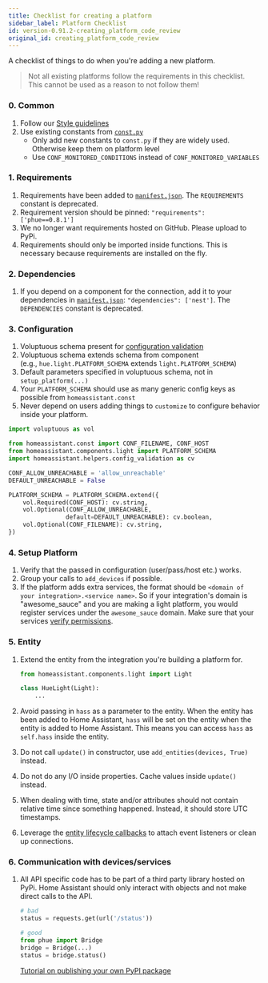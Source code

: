 ```yaml
---
title: Checklist for creating a platform
sidebar_label: Platform Checklist
id: version-0.91.2-creating_platform_code_review
original_id: creating_platform_code_review
---
```


A checklist of things to do when you're adding a new platform.

> Not all existing platforms follow the requirements in this checklist. This cannot be used as a reason to not follow them!

### 0. Common

 1. Follow our [Style guidelines](development_guidelines.md)
 2. Use existing constants from [`const.py`](https://github.com/home-assistant/home-assistant/blob/dev/homeassistant/const.py)
    * Only add new constants to `const.py` if they are widely used. Otherwise keep them on platform level
    * Use `CONF_MONITORED_CONDITIONS` instead of `CONF_MONITORED_VARIABLES`

### 1. Requirements

 1. Requirements have been added to [`manifest.json`](creating_integration_manifest.md). The `REQUIREMENTS` constant is deprecated.
 2. Requirement version should be pinned: `"requirements": ['phue==0.8.1']`
 3. We no longer want requirements hosted on GitHub. Please upload to PyPi.
 4. Requirements should only be imported inside functions. This is necessary because requirements are installed on the fly.

### 2. Dependencies

 1. If you depend on a component for the connection, add it to your dependencies in [`manifest.json`](creating_integration_manifest.md): `"dependencies": ['nest']`. The `DEPENDENCIES` constant is deprecated.

### 3. Configuration

 1. Voluptuous schema present for [configuration validation](development_validation.md)
 2. Voluptuous schema extends schema from component<br>(e.g., `hue.light.PLATFORM_SCHEMA` extends `light.PLATFORM_SCHEMA`)
 3. Default parameters specified in voluptuous schema, not in `setup_platform(...)`
 4. Your `PLATFORM_SCHEMA` should use as many generic config keys as possible from `homeassistant.const`
 5. Never depend on users adding things to `customize` to configure behavior inside your platform.

```python
import voluptuous as vol

from homeassistant.const import CONF_FILENAME, CONF_HOST
from homeassistant.components.light import PLATFORM_SCHEMA
import homeassistant.helpers.config_validation as cv

CONF_ALLOW_UNREACHABLE = 'allow_unreachable'
DEFAULT_UNREACHABLE = False

PLATFORM_SCHEMA = PLATFORM_SCHEMA.extend({
    vol.Required(CONF_HOST): cv.string,
    vol.Optional(CONF_ALLOW_UNREACHABLE,
                default=DEFAULT_UNREACHABLE): cv.boolean,
    vol.Optional(CONF_FILENAME): cv.string,
})
```

### 4. Setup Platform

 1. Verify that the passed in configuration (user/pass/host etc.) works.
 2. Group your calls to `add_devices` if possible.
 3. If the platform adds extra services, the format should be `<domain of your integration>.<service name>`. So if your integration's domain is "awesome_sauce" and you are making a light platform, you would register services under the `awesome_sauce` domain. Make sure that your services [verify permissions](auth_permissions.md#checking-permissions).

### 5. Entity

 1. Extend the entity from the integration you're building a platform for.

    ```python
    from homeassistant.components.light import Light

    class HueLight(Light):
        ...
    ```

 2. Avoid passing in `hass` as a parameter to the entity. When the entity has been added to Home Assistant, `hass` will be set on the entity when the entity is added to Home Assistant. This means you can access `hass` as `self.hass` inside the entity.
 3. Do not call `update()` in constructor, use `add_entities(devices, True)` instead.
 4. Do not do any I/O inside properties. Cache values inside `update()` instead.
 5. When dealing with time, state and/or attributes should not contain relative time since something happened. Instead, it should store UTC timestamps.
 6. Leverage the [entity lifecycle callbacks](entity_index.md#lifecycle-hooks) to attach event listeners or clean up connections.

### 6. Communication with devices/services

 1. All API specific code has to be part of a third party library hosted on PyPi. Home Assistant should only interact with objects and not make direct calls to the API.

    ```python
    # bad
    status = requests.get(url('/status'))

    # good
    from phue import Bridge
    bridge = Bridge(...)
    status = bridge.status()
    ```

    [Tutorial on publishing your own PyPI package](https://jeffknupp.com/blog/2013/08/16/open-sourcing-a-python-project-the-right-way/)
